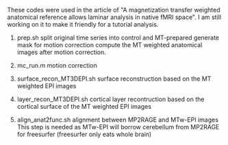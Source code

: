 These codes were used in the article of "A magnetization transfer weighted anatomical reference allows laminar analysis in native fMRI space". I am still working on it to make it friendly for a tutorial analysis.

1. prep.sh
   split original time series into control and MT-prepared
   generate mask for motion correction
   compute the MT weighted anatomical images after motion correction.
  
2. mc_run.m
   motion correction
  
3. surface_recon_MT3DEPI.sh
   surface reconstruction based on the MT weighted EPI images

4. layer_recon_MT3DEPI.sh
   cortical layer recontruction based on the cortical surface of the MT weighted EPI images
   
5. align_anat2func.sh
   alignment between MP2RAGE and MTw-EPI images
   This step is needed as MTw-EPI will borrow cerebellum from MP2RAGE for freesurfer (freesurfer only eats whole brain)
